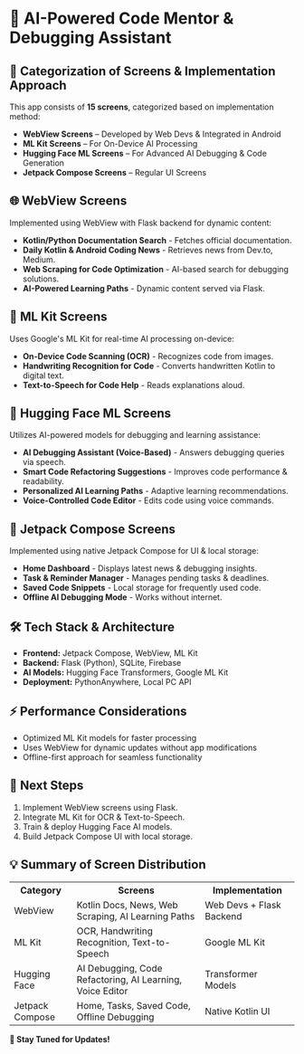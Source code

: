 <h1>🚀 AI-Powered Code Mentor & Debugging Assistant</h1>

<h2>📌 Categorization of Screens & Implementation Approach</h2>
<p>This app consists of <strong>15 screens</strong>, categorized based on implementation method:</p>
<ul>
    <li><strong>WebView Screens</strong> – Developed by Web Devs & Integrated in Android</li>
    <li><strong>ML Kit Screens</strong> – For On-Device AI Processing</li>
    <li><strong>Hugging Face ML Screens</strong> – For Advanced AI Debugging & Code Generation</li>
    <li><strong>Jetpack Compose Screens</strong> – Regular UI Screens</li>
</ul>

<h2>🌐 WebView Screens</h2>
<p>Implemented using WebView with Flask backend for dynamic content:</p>
<ul>
    <li><strong>Kotlin/Python Documentation Search</strong> - Fetches official documentation.</li>
    <li><strong>Daily Kotlin & Android Coding News</strong> - Retrieves news from Dev.to, Medium.</li>
    <li><strong>Web Scraping for Code Optimization</strong> - AI-based search for debugging solutions.</li>
    <li><strong>AI-Powered Learning Paths</strong> - Dynamic content served via Flask.</li>
</ul>

<h2>🤖 ML Kit Screens</h2>
<p>Uses Google's ML Kit for real-time AI processing on-device:</p>
<ul>
    <li><strong>On-Device Code Scanning (OCR)</strong> - Recognizes code from images.</li>
    <li><strong>Handwriting Recognition for Code</strong> - Converts handwritten Kotlin to digital text.</li>
    <li><strong>Text-to-Speech for Code Help</strong> - Reads explanations aloud.</li>
</ul>

<h2>🧠 Hugging Face ML Screens</h2>
<p>Utilizes AI-powered models for debugging and learning assistance:</p>
<ul>
    <li><strong>AI Debugging Assistant (Voice-Based)</strong> - Answers debugging queries via speech.</li>
    <li><strong>Smart Code Refactoring Suggestions</strong> - Improves code performance & readability.</li>
    <li><strong>Personalized AI Learning Paths</strong> - Adaptive learning recommendations.</li>
    <li><strong>Voice-Controlled Code Editor</strong> - Edits code using voice commands.</li>
</ul>

<h2>📱 Jetpack Compose Screens</h2>
<p>Implemented using native Jetpack Compose for UI & local storage:</p>
<ul>
    <li><strong>Home Dashboard</strong> - Displays latest news & debugging insights.</li>
    <li><strong>Task & Reminder Manager</strong> - Manages pending tasks & deadlines.</li>
    <li><strong>Saved Code Snippets</strong> - Local storage for frequently used code.</li>
    <li><strong>Offline AI Debugging Mode</strong> - Works without internet.</li>
</ul>

<h2>🛠️ Tech Stack & Architecture</h2>
<ul>
    <li><strong>Frontend:</strong> Jetpack Compose, WebView, ML Kit</li>
    <li><strong>Backend:</strong> Flask (Python), SQLite, Firebase</li>
    <li><strong>AI Models:</strong> Hugging Face Transformers, Google ML Kit</li>
    <li><strong>Deployment:</strong> PythonAnywhere, Local PC API</li>
</ul>

<h2>⚡ Performance Considerations</h2>
<ul>
    <li>Optimized ML Kit models for faster processing</li>
    <li>Uses WebView for dynamic updates without app modifications</li>
    <li>Offline-first approach for seamless functionality</li>
</ul>

<h2>🚀 Next Steps</h2>
<ol>
    <li>Implement WebView screens using Flask.</li>
    <li>Integrate ML Kit for OCR & Text-to-Speech.</li>
    <li>Train & deploy Hugging Face AI models.</li>
    <li>Build Jetpack Compose UI with local storage.</li>
</ol>

<h2>💡 Summary of Screen Distribution</h2>
<table>
    <tr>
        <th>Category</th>
        <th>Screens</th>
        <th>Implementation</th>
    </tr>
    <tr>
        <td>WebView</td>
        <td>Kotlin Docs, News, Web Scraping, AI Learning Paths</td>
        <td>Web Devs + Flask Backend</td>
    </tr>
    <tr>
        <td>ML Kit</td>
        <td>OCR, Handwriting Recognition, Text-to-Speech</td>
        <td>Google ML Kit</td>
    </tr>
    <tr>
        <td>Hugging Face</td>
        <td>AI Debugging, Code Refactoring, AI Learning, Voice Editor</td>
        <td>Transformer Models</td>
    </tr>
    <tr>
        <td>Jetpack Compose</td>
        <td>Home, Tasks, Saved Code, Offline Debugging</td>
        <td>Native Kotlin UI</td>
    </tr>
</table>

<p><strong>🔗 Stay Tuned for Updates!</strong></p>
